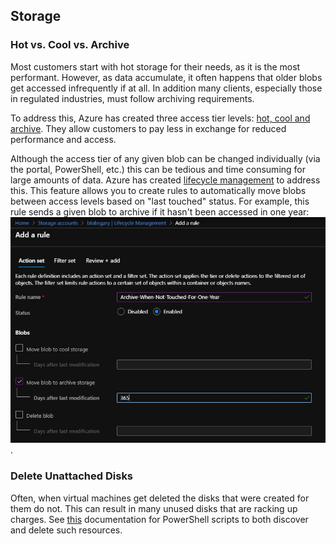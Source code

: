## Storage

### Hot vs. Cool vs. Archive
Most customers start with hot storage for their needs, as it is the most performant. 
However, as data accumulate, it often happens that older blobs get accessed infrequently if at all.
In addition many clients, especially those in regulated industries, must follow archiving requirements. 

To address this, Azure has created three access tier levels: [hot, cool and archive](https://docs.microsoft.com/en-us/azure/storage/blobs/storage-blob-storage-tiers?tabs=azure-portal). They allow customers to pay less in exchange for reduced performance and access.

Although the access tier of any given blob can be changed individually (via the portal, PowerShell, etc.) this can be tedious
and time consuming for large amounts of data.
Azure has created [lifecycle management](https://docs.microsoft.com/en-us/azure/storage/blobs/storage-lifecycle-management-concepts?tabs=azure-portal) to address this.
This feature allows you to create rules to automatically move blobs between access levels based on "last touched" status.
For example, this rule sends a given blob to archive if it hasn't been accessed in one year:
![Blob Lifecycle Rule](images/BlobLifecycleRule.JPG).

### Delete Unattached Disks
Often, when virtual machines get deleted the disks that were created for them do not.
This can result in many unused disks that are racking up charges.
See [this](https://docs.microsoft.com/en-us/azure/virtual-machines/windows/find-unattached-disks) documentation
for PowerShell scripts to both discover and delete such resources.
